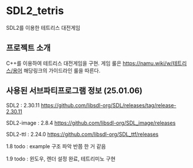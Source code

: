 # SDL2_tetris
SDL2를 이용한 테트리스 대전게임

## 프로젝트 소개
C++를 이용하여 테트리스 대전게임을 구현.
게임 룰은 https://namu.wiki/w/테트리스/용어 해당링크의 가이드라인 룰을 따른다.

## 사용된 서브파티프로그램 정보 (25.01.06)
SDL2 : 2.30.11
https://github.com/libsdl-org/SDL/releases/tag/release-2.30.11

SDL2-image : 2.8.4
https://github.com/libsdl-org/SDL_image/releases

SDL2-ttl : 2.24.0
https://github.com/libsdl-org/SDL_ttf/releases

1.8 todo : example 구조 파악 
반쯤 한 거 같음

1.9 todo : 윈도우, 렌더 설정 완료, 테트리미노 구현